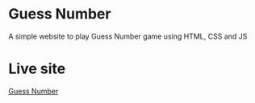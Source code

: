 # Guess Number
A simple website to play Guess Number game using HTML, CSS and JS

# Live site
[Guess Number](https://theksbd.github.io/guess-number/)
